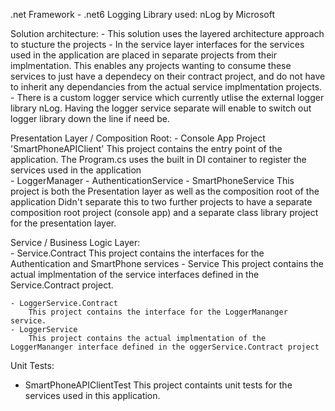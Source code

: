 .net Framework - .net6
Logging Library used: nLog by Microsoft

Solution architecture:
	- This solution uses the layered architecture approach to stucture the projects
	- In the service layer interfaces for the services used in the application are placed in separate projects from their implmentation. 
	  This enables any projects wanting to consume these services to just have a dependecy on their contract project, 
	  and do not have to inherit any dependancies from the actual service implmentation projects.
	- There is a custom logger service which currently utlise the external logger library nLog. Having the logger service separate will enable to switch out logger library down the line if need be. 
	
Presentation Layer / Composition Root:
	- Console App Project 'SmartPhoneAPIClient'
		This project contains the entry point of the application.
		The Program.cs uses the built in DI container to register the services used in the application	
			- LoggerManager
			- AuthenticationService
			- SmartPhoneService
		This project is both the Presentation layer as well as the composition root of the application
		Didn't separate this to two further projects to have a separate composition root project (console app) and a separate class library project for the presentation layer. 
		
Service / Business Logic Layer:		
	- Service.Contract
		This project contains the interfaces for the Authentication and SmartPhone services	
	- Service
		This project contains the actual implmentation of the service interfaces defined in the Service.Contract project.
		
	- LoggerService.Contract
		This project contains the interface for the LoggerMananger service.	
	- LoggerService
		This project contains the actual implmentation of the LoggerMananger interface defined in the oggerService.Contract project
		
Unit Tests:
- SmartPhoneAPIClientTest
	This project containts unit tests for the services used in this application.
	
	